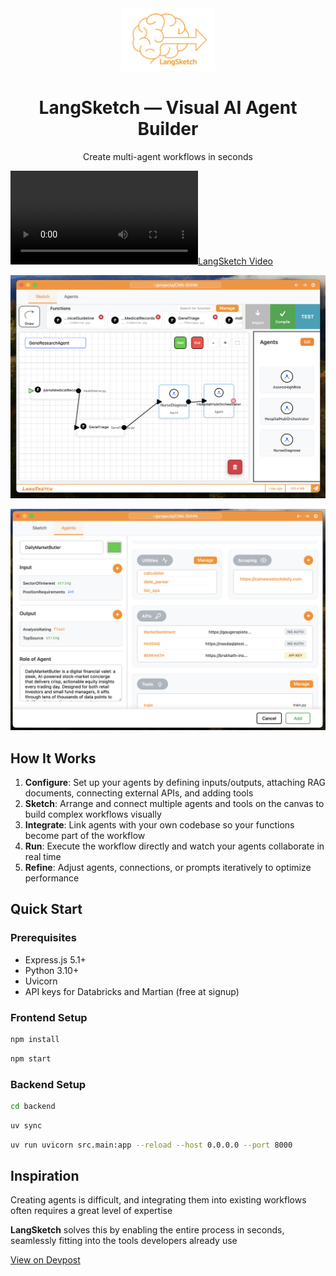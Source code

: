 <div align="center">
    <img alt="Logo" src="public/logo.png" width=150 />
</div>
<h1 align="center">
    LangSketch — Visual AI Agent Builder
</h1>
<p align="center">
   Create multi-agent workflows in seconds
</p>

[![LangSketch Video](public/video.mp4)](https://github.com/user-attachments/assets/3d13607c-3469-4cb9-af19-944cf5ae1f13)

![LangSketch Canvas](public/canvas.png)

![LangSketch Agent Builder](public/agent_builder.png)

## How It Works

1. **Configure**: Set up your agents by defining inputs/outputs, attaching RAG documents, connecting external APIs, and adding tools
2. **Sketch**: Arrange and connect multiple agents and tools on the canvas to build complex workflows visually
3. **Integrate**: Link agents with your own codebase so your functions become part of the workflow
4. **Run**: Execute the workflow directly and watch your agents collaborate in real time
5. **Refine**: Adjust agents, connections, or prompts iteratively to optimize performance

## Quick Start

### Prerequisites

- Express.js 5.1+
- Python 3.10+
- Uvicorn 
- API keys for Databricks and Martian (free at signup)

### Frontend Setup

```bash
npm install
```
```bash
npm start
```

### Backend Setup

```bash
cd backend
```
```bash
uv sync
```
```bash
uv run uvicorn src.main:app --reload --host 0.0.0.0 --port 8000
```

## Inspiration

Creating agents is difficult, and integrating them into existing workflows often requires a great level of expertise

**LangSketch** solves this by enabling the entire process in seconds, seamlessly fitting into the tools developers already use

[View on Devpost](https://devpost.com/software/langsketch?_gl=1*qgexxq*_gcl_au*MTczMTUzNjIzMi4xNzU4MDQzOTc1*_ga*MTE1MzAzMzg1My4xNzU4MDQzOTc1*_ga_0YHJK3Y10M*czE3NTgwNDM5NzQkbzEkZzEkdDE3NTgwNDM5ODUkajQ5JGwwJGgw)
